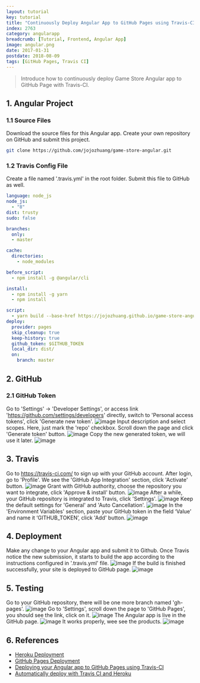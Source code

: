 ```yaml
---
layout: tutorial
key: tutorial
title: "Continuously Deploy Angular App to GitHub Pages using Travis-CI"
index: 2763
category: angularapp
breadcrumb: [Tutorial, Frontend, Angular App]
image: angular.png
date: 2017-01-31
postdate: 2018-08-09
tags: [GitHub Pages, Travis CI]
---
```


> Introduce how to continuously deploy Game Store Angular app to GitHub Page with Travis-CI.

## 1. Angular Project
### 1.1 Source Files
Download the source files for this Angular app. Create your own repository on GitHub and submit this project.
```sh
git clone https://github.com/jojozhuang/game-store-angular.git
```
### 1.2 Travis Config File
Create a file named '.travis.yml' in the root folder. Submit this file to GitHub as well.
```yml
language: node_js
node_js:
  - "8"
dist: trusty
sudo: false

branches:
  only:
  - master

cache:
  directories:
    - node_modules

before_script:
  - npm install -g @angular/cli

install:
  - npm install -g yarn
  - npm install

script:
  - yarn build --base-href https://jojozhuang.github.io/game-store-angular/
deploy:
  provider: pages
  skip_cleanup: true
  keep-history: true
  github_token: $GITHUB_TOKEN
  local_dir: dist/
  on:
    branch: master
```

## 2. GitHub
### 2.1 GitHub Token
Go to 'Settings' -> 'Developer Settings', or access link 'https://github.com/settings/developers' directly, switch to 'Personal access tokens', click 'Generate new token'.
![image](/public/images/frontend/2763/github_developer_settings.png)
Input description and select scopes. Here, just mark the 'repo' checkbox. Scroll down the page and click 'Generate token' button.
![image](/public/images/frontend/2763/github_token.png)
Copy the new generated token, we will use it later.
![image](/public/images/frontend/2763/github_copy_token.png)  

## 3. Travis
Go to https://travis-ci.com/ to sign up with your GitHub account. After login, go to 'Profile'. We see the 'GitHub App Integration' section, click 'Activate' button.
![image](/public/images/frontend/2763/travis_integration.png)
Grant with GitHub authority, choose the repository you want to integrate, click 'Approve & install' button.
![image](/public/images/frontend/2763/travis_select_repository.png)
After a while, your GitHub repository is integrated to Travis, click 'Settings'.
![image](/public/images/frontend/2763/travis_integrated.png)
Keep the default settings for 'General' and 'Auto Cancellation'.
![image](/public/images/frontend/2763/travis_settings.png)
In the 'Environment Variables' section, paste your GitHub token in the field ‘Value’ and name it ‘GITHUB_TOKEN’, click 'Add' button.
![image](/public/images/frontend/2763/travis_environment_variable.png)

## 4. Deployment
Make any change to your Angular app and submit it to Github. Once Travis notice the new submission, it starts to build the app according to the instructions configured in '.travis.yml' file.
![image](/public/images/frontend/2763/travis_build.png)
If the build is finished successfully, your site is deployed to GitHub page.
![image](/public/images/frontend/2763/travis_deploy.png)  

## 5. Testing
Go to your GitHub repository, there will be one more branch named 'gh-pages'.
![image](/public/images/frontend/2763/github_gh_pages.png)
Go to 'Settings', scroll down the page to 'GitHub Pages', you should see the link, click on it.
![image](/public/images/frontend/2763/github_page_link.png)
The Angular app is live in the GitHub page.
![image](/public/images/frontend/2763/gamestore_home.png)
It works properly, wee see the products.
![image](/public/images/frontend/2763/gamestore_list.png)  

## 6. References
* [Heroku Deployment](https://docs.travis-ci.com/user/deployment/heroku/)
* [GitHub Pages Deployment](https://docs.travis-ci.com/user/deployment/pages/)
* [Deploying your Angular app to GitHub Pages using Travis-CI](https://medium.com/angularmedellin/deploying-your-angular-app-to-github-pages-using-travis-ci-baca2e1c30e7)
* [Automatically deploy with Travis CI and Heroku](https://medium.com/@felipeluizsoares/automatically-deploy-with-travis-ci-and-heroku-ddba1361647f)
